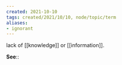```yaml
---
created: 2021-10-10
tags: created/2021/10/10, node/topic/term
aliases:
- ignorant
---
```


lack of [[knowledge]] or [[information]].

**See**:: 

